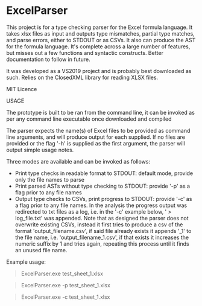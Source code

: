 # ExcelParser

This project is for a type checking parser for the Excel formula language. It takes xlsx files as input and outputs type mismatches, partial type matches, and parse errors, either to STDOUT or as CSVs. It also can produce the AST for the formula language. It's complete across a large number of features, but misses out a few functions and syntactic constructs. Better documentation to follow in future.

It was developed as a VS2019 project and is probably best downloaded as such. Relies on the ClosedXML library for reading XLSX files.

MIT Licence

USAGE

The prototype is built to be ran from the command line, it can be invoked as per any command line executable once downloaded and compiled

The parser expects the name(s) of Excel files to be provided as command line arguments, and will produce output for each supplied. If no files are provided or the flag '-h' is supplied as the first argument, the parser will output simple usage notes.

Three modes are available and can be invoked as follows:

- Print type checks in readable format to STDOUT: default mode, provide only the file names to parse
- Print parsed ASTs without type checking to STDOUT: provide '-p' as a flag prior to any file names
- Output type checks to CSVs, print progress to STDOUT: provide '-c' as a flag prior to any file names. In the analysis the progress output was redirected to txt files as a log, i.e. in the '-c' example below, ' > log_file.txt' was appended. Note that as designed the parser does not overwrite existing CSVs, instead it first tries to produce a csv of the format 'output_filename.csv', if said file already exists it appends '_1' to the file name, i.e. 'output_filename_1.csv', if that exists it increases the numeric suffix by 1 and tries again, repeating this process until it finds an unused file name.

Example usage:

> ExcelParser.exe test_sheet_1.xlsx
<PRINTS ANY TYPE AND PARSE ISSUES FOUND>

> ExcelParser.exe -p test_sheet_1.xlsx
<PRINTS THE PARSED ASTs FOR EACH NON-EMPTY CELL>

> ExcelParser.exe -c test_sheet_1.xlsx
<OUTPUTS THE TYPE CHECKING TO A CSV AND PRINTS THE STATUS TO STDOUT>

